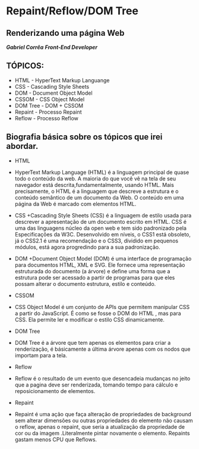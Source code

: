 # Repaint/Reflow/DOM Tree
## Renderizando uma página Web

***Gabriel Corrêa***
***Front-End Developer***


## TÓPICOS:

+ HTML 		- HyperText Markup Languange
+ CSS 		- Cascading Style Sheets
+ DOM 		- Document Object Model
+ CSSOM 	- CSS Object Model
+ DOM Tree	- DOM + CSSOM
+ Repaint	- Processo Repaint
+ Reflow	- Processo Reflow

## Biografia básica sobre os tópicos que irei abordar.


+ HTML
 + HyperText Markup Language (HTML) é a linguagem principal de quase todo o conteúdo da web. A maioria do que você vê na tela de seu navegador está descrita,fundamentalmente, usando HTML. Mais precisamente, o HTML é a linguagem que descreve a estrutura e o conteúdo semântico de um documento da Web. O conteúdo em uma página da Web é marcado com elementos HTML.

+ CSS
 +Cascading Style Sheets (CSS) é a linguagem de estilo usada para descrever a apresentação de um documento escrito em HTML. CSS é uma das linguagens núcleo da open web e tem sido padronizado pela Especificações da W3C. Desenvolvido em níveis, o CSS1 está obsoleto, já o CSS2.1 é uma recomendação e o CSS3, dividido em pequenos módulos, está agora progredindo para a sua padronização.

+ DOM
 +Document Object Model (DOM) é uma interface de programação para documentos HTML, XML e SVG. Ele fornece uma representação estruturada do documento (a árvore) e define uma forma que a estrutura pode ser acessado a partir de programas para que eles possam alterar o documento estrutura, estilo e conteúdo.

+ CSSOM
 + CSS Object Model é um conjunto de APIs que permitem manipular CSS a partir do JavaScript. É como se fosse o DOM do HTML , mas para CSS. Ela permite ler e modificar o estilo CSS dinamicamente.

+ DOM Tree
 + DOM Tree é a árvore que tem apenas os elementos para criar a renderização, é básicamente a última árvore apenas com os nodos que importam para a tela.

+ Reflow
 + Reflow é o resultado de um evento que desencadeia mudanças no jeito que a pagina deve ser renderizada, tomando tempo para cálculo e reposicionamento de elementos.

+ Repaint
 + Repaint é uma ação que faça alteração de propriedades de background sem alterar dimensões ou outras propriedades do elemento não causam o reflow, apenas o repaint, que seria a atualização da propriedade de cor ou da imagem .Literalmente pintar novamente o elemento. Repaints gastam menos CPU que Reflows.